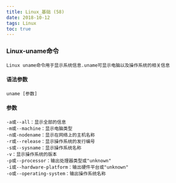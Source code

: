 ```yaml
---
title: Linux_基础 (58)
date: 2018-10-12
tags: Linux
toc: true
---
```


### Linux-uname命令
    Linux uname命令用于显示系统信息.uname可显示电脑以及操作系统的相关信息

<!-- more -->

#### 语法参数
    uname [参数]

#### 参数
    -a或--all：显示全部的信息
    -m或--machine：显示电脑类型
    -n或-nodename：显示在网络上的主机名称
    -r或--release：显示操作系统的发行编号
    -s或--sysname：显示操作系统名称
    -v：显示操作系统的版本
    -p或--processor：输出处理器类型或"unknown"
    -i或--hardware-platform：输出硬件平台或"unknown"
    -o或--operating-system：输出操作系统名称
